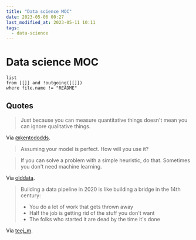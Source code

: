 ```yaml
---
title: "Data science MOC"
date: 2023-05-06 00:27
last_modified_at: 2023-05-11 10:11
tags:
  - data-science
---
```


# Data science MOC

```dataview
list
from [[]] and !outgoing([[]])
where file.name != "README"
```

## Quotes

> Just because you can measure quantitative things doesn't mean you can ignore qualitative things.

Via [@kentcdodds](https://twitter.com/kentcdodds/status/1451849971989458951).

> Assuming your model is perfect. How will you use it?

> If you can solve a problem with a simple heuristic, do that. Sometimes you don't need machine learning.

Via [olddata](https://www.reddit.com/r/datascience/comments/8ljwo8/comment/dzghlju/).

> Building a data pipeline in 2020 is like building a bridge in the 14th century:
>
> - You do a lot of work that gets thrown away
> - Half the job is getting rid of the stuff you don't want
> - The folks who started it are dead by the time it's done

Via [teej_m](https://twitter.com/teej_m/status/1316452684350713856).
